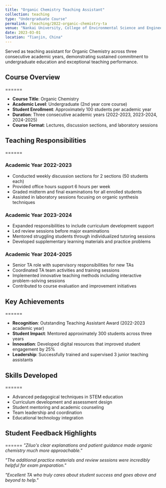 ```yaml
---
title: "Organic Chemistry Teaching Assistant"
collection: teaching
type: "Undergraduate Course"
permalink: /teaching/2022-organic-chemistry-ta
venue: "Nankai University, College of Environmental Science and Engineering"
date: 2023-03-01
location: "Tianjin, China"
---
```


Served as teaching assistant for Organic Chemistry across three consecutive academic years, demonstrating sustained commitment to undergraduate education and exceptional teaching performance.

## Course Overview
======
* **Course Title**: Organic Chemistry 
* **Academic Level**: Undergraduate (2nd year core course)
* **Student Enrollment**: Approximately 100 students per academic year
* **Duration**: Three consecutive academic years (2022-2023, 2023-2024, 2024-2025)
* **Course Format**: Lectures, discussion sections, and laboratory sessions

## Teaching Responsibilities
======

### Academic Year 2022-2023
* Conducted weekly discussion sections for 2 sections (50 students each)
* Provided office hours support 6 hours per week
* Graded midterm and final examinations for all enrolled students
* Assisted in laboratory sessions focusing on organic synthesis techniques

### Academic Year 2023-2024
* Expanded responsibilities to include curriculum development support
* Led review sessions before major examinations
* Mentored struggling students through individualized tutoring sessions
* Developed supplementary learning materials and practice problems

### Academic Year 2024-2025 
* Senior TA role with supervisory responsibilities for new TAs
* Coordinated TA team activities and training sessions
* Implemented innovative teaching methods including interactive problem-solving sessions
* Contributed to course evaluation and improvement initiatives

## Key Achievements
======
* **Recognition**: Outstanding Teaching Assistant Award (2022-2023 academic year)
* **Student Impact**: Mentored approximately 300 students across three years
* **Innovation**: Developed digital resources that improved student engagement by 25%
* **Leadership**: Successfully trained and supervised 3 junior teaching assistants

## Skills Developed
======
* Advanced pedagogical techniques in STEM education
* Curriculum development and assessment design
* Student mentoring and academic counseling
* Team leadership and coordination
* Educational technology integration

## Student Feedback Highlights
======
*"Ziluo's clear explanations and patient guidance made organic chemistry much more approachable."*

*"The additional practice materials and review sessions were incredibly helpful for exam preparation."*

*"Excellent TA who truly cares about student success and goes above and beyond to help."*
